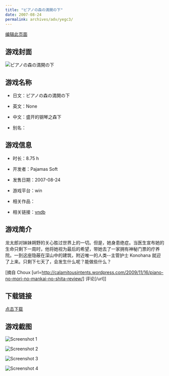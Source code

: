 ```yaml
---
title: "ピアノの森の満開の下"
date: 2007-08-24
permalink: archives/adv/yegc3/
---
```

[编辑此页面](https://github.com/ACG-3/ADV3-source/blob/main/source/_posts/%E3%83%94%E3%82%A2%E3%83%8E%E3%81%AE%E6%A3%AE%E3%81%AE%E6%BA%80%E9%96%8B%E3%81%AE%E4%B8%8B.md)

## 游戏封面

![ピアノの森の満開の下](https://pan.timero.xyz/d/onedrive/img_lib_001/%E3%83%94%E3%82%A2%E3%83%8E%E3%81%AE%E6%A3%AE%E3%81%AE%E6%BA%80%E9%96%8B%E3%81%AE%E4%B8%8B_cover.avif)


## 游戏名称

- 日文：ピアノの森の満開の下
- 英文：None
- 中文：盛开的钢琴之森下

- 别名：


## 游戏信息

- 时长：8.75 h
- 开发者：Pajamas Soft
- 发售日期：2007-08-24
- 游戏平台：win
- 相关作品：

- 相关链接：[vndb](https://vndb.org/v657)


## 游戏简介

龙太郎对妹妹朔野的关心胜过世界上的一切。但是，她身患绝症。当医生宣布她的生命只剩下一周时，他将她视为最后的希望，带她去了一家拥有神秘门票的疗养院。一到这座隐蔽在深山中的建筑，附近唯一的人类--主管护士 Konohana 就迎了上来。只剩下七天了，会发生什么呢？能做些什么？

[摘自 Choux [url=http://calamitousintents.wordpress.com/2009/11/16/piano-no-mori-no-mankai-no-shita-review/] 评论[/url]]


## 下载链接

[点击下载](https://pan.timero.xyz/onedrive/adv_lib_001/%E3%83%94%E3%82%A2%E3%83%8E%E3%81%AE%E6%A3%AE%E3%81%AE%E6%BA%80%E9%96%8B%E3%81%AE%E4%B8%8B)


## 游戏截图


![Screenshot 1](https://pan.timero.xyz/d/onedrive/img_lib_001/%E3%83%94%E3%82%A2%E3%83%8E%E3%81%AE%E6%A3%AE%E3%81%AE%E6%BA%80%E9%96%8B%E3%81%AE%E4%B8%8B_Screenshot_1.avif)

![Screenshot 2](https://pan.timero.xyz/d/onedrive/img_lib_001/%E3%83%94%E3%82%A2%E3%83%8E%E3%81%AE%E6%A3%AE%E3%81%AE%E6%BA%80%E9%96%8B%E3%81%AE%E4%B8%8B_Screenshot_2.avif)

![Screenshot 3](https://pan.timero.xyz/d/onedrive/img_lib_001/%E3%83%94%E3%82%A2%E3%83%8E%E3%81%AE%E6%A3%AE%E3%81%AE%E6%BA%80%E9%96%8B%E3%81%AE%E4%B8%8B_Screenshot_3.avif)

![Screenshot 4](https://pan.timero.xyz/d/onedrive/img_lib_001/%E3%83%94%E3%82%A2%E3%83%8E%E3%81%AE%E6%A3%AE%E3%81%AE%E6%BA%80%E9%96%8B%E3%81%AE%E4%B8%8B_Screenshot_4.avif)

